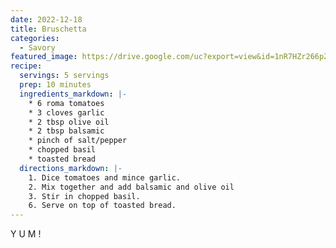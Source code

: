 ```yaml
---
date: 2022-12-18
title: Bruschetta
categories:
  - Savory
featured_image: https://drive.google.com/uc?export=view&id=1nR7HZr266pZmcXzj_ZGyvZzkEhDj-0bO
recipe:
  servings: 5 servings
  prep: 10 minutes
  ingredients_markdown: |-
    * 6 roma tomatoes
    * 3 cloves garlic
    * 2 tbsp olive oil
    * 2 tbsp balsamic
    * pinch of salt/pepper
    * chopped basil
    * toasted bread
  directions_markdown: |-
    1. Dice tomatoes and mince garlic.
    2. Mix together and add balsamic and olive oil
    3. Stir in chopped basil.
    6. Serve on top of toasted bread.
---
```


Y U M !
